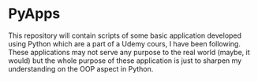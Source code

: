 # PyApps
This repository will contain scripts of some basic application developed using Python which are a part of a Udemy cours, I have been following. These applications may not serve any purpose to the real world (maybe, it would) but the whole purpose of these application is just to sharpen my understanding on the OOP aspect in Python.
